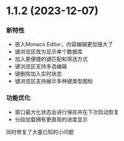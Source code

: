 # 1.1.2 (2023-12-07)

### 新特性

- 嵌入Monaco Editor，内容编辑更加强大了
- 键浏览区改为显示单个数据库
- 加入更便捷的键匹配和筛选方式
- 键浏览区支持多选编辑
- 键删除加入实时状态
- 键浏览区支持展示多种键类型图标

### 功能优化

- 窗口最大化状态会进行保存并在下次启动恢复
- 分段加载拥有更直观的进度显示

同时修复了大量已知的小问题

